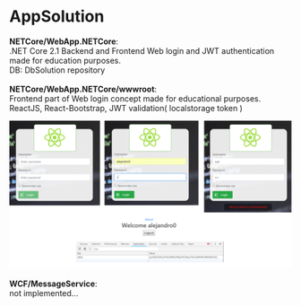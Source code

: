 # AppSolution

<b>NETCore/WebApp.NETCore</b>:</br>
 .NET Core 2.1
 Backend and Frontend Web login and JWT authentication made for education purposes.</br>
 DB: DbSolution repository
</br></br>
<b>NETCore/WebApp.NETCore/wwwroot</b>:
</br>
Frontend part of Web login concept made for educational purposes.</br>
ReactJS, React-Bootstrap, JWT validation( localstorage token )


![promisechains](https://github.com/domkris/files/blob/master/web_api_short.png?raw=true)
</br>
</br>
<b>WCF/MessageService</b>:</br>
not implemented...

